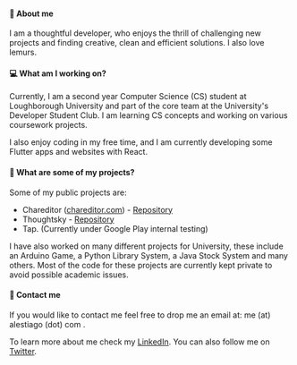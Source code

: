 #### 👋 About me

I am a thoughtful developer, who enjoys the thrill of challenging new projects and finding creative, clean and efficient solutions. I also love lemurs.

#### 💻 What am I working on?

Currently, I am a second year Computer Science (CS) student at Loughborough University and part of the core team at the University's Developer Student Club. 
I am learning CS concepts and working on various coursework projects.

I also enjoy coding in my free time, and I am currently developing some Flutter apps and websites with React.

#### 👀 What are some of my projects?

Some of my public projects are:
- Chareditor ([chareditor.com](https://chareditor.com/)) - [Repository](https://github.com/alestiago/chareditor-dist)
- Thoughtsky - [Repository](https://github.com/alestiago/thoughtsky)
- Tap. (Currently under Google Play internal testing)

I have also worked on many different projects for University, these include an Arduino Game, a Python Library System, a Java Stock System and many others. Most of the code for these projects are currently kept private to avoid possible academic issues.


#### 📧 Contact me

If you would like to contact me feel free to drop me an email at: me (at) alestiago (dot) com .

To learn more about me check my [LinkedIn](https://www.linkedin.com/in/alejandro-santiago-44259b159/).
You can also follow me on [Twitter](https://twitter.com/alestiago3).
